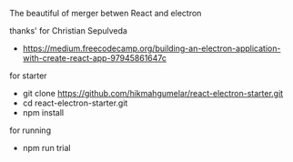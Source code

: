 The beautiful of merger betwen React and electron

thanks' for Christian Sepulveda 
- https://medium.freecodecamp.org/building-an-electron-application-with-create-react-app-97945861647c

for starter 

- git clone https://github.com/hikmahgumelar/react-electron-starter.git
- cd react-electron-starter.git
- npm install 

for running 

- npm run trial




